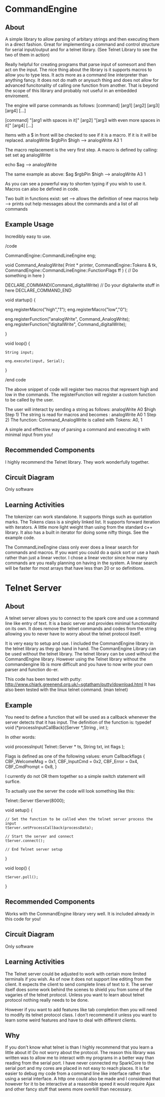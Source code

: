 CommandEngine
=============

About
-----

A simple library to allow parsing of arbitary strings and then executing them in a direct fashion. 
Great for implementing a command and control structure for serial input/output and for a 
telnet library. (See Telnet Library to see the two of them in action)

Really helpful for creating programs that parse input of somesort and then act on the input. The 
nice thing about the library is it supports macros to allow you to type less. It acts more as a 
command line interpreter than anything fancy. It does not do math or anysuch thing and does not
allow for advanced funcitonality of calling one function from another. That is beyond the scope
of this library and probably not useful in an embedded enviroment.

The engine will parse commands as follows:
[command] [arg1] [arg2] [arg3] [arg4] [...]

[command] "[arg1 with spaces in it]" [arg2] "[arg3 with even more spaces in it]" [arg4] [...]

Items with a $ in front will be checked to see if it is a macro. If it is it will be replaced.
analogWrite $rgbPin $high --> analogWrite A3 1

The macro replacement is the very first step. A macro is defined by calling: set
set ag analogWrite

echo $ag --> analogWrite

The same example as above:
$ag $rgbPin $high --> analogWrite A3 1

As you can see a powerful way to shorten typing if you wish to use it. Macros can also be defined in code.

Two built in functions exist:
set --> allows the definition of new macros
help --> prints out help messages about the commands and a list of all commands

Example Usage
-------------

Incredibly easy to use.

/code

CommandEngine::CommandLineEngine eng;

void Command_AnalogWrite( Print * printer, CommandEngine::Tokens & tk, CommandEngine::CommandLineEngine::FunctionFlags ff )
{
	// Do something in here
}

DECLARE_COMMAND(Command_digitalWrite)
	// Do your digitalwrite stuff in here
DECLARE_COMMAND_END


void startup() {


eng.registerMacro("high","1");
eng.registerMacro("low","0");

eng.registerFunction("analogWrite", Command_AnalogWrite);
eng.registerFunction("digitalWrite", Command_digitalWrite);

}

void loop() {

	String input;
	
	eng.execute(input, Serial);
}



/end code

The above snippet of code will register two macros that represent high and low in the commands. The registerFunction will 
register a custom function to be called by the user. 

The user will interact by sending a string as follows: analogWrite A0 $high
Step 1) The string is read for macros and becomes : analogWrite A0 1
Step 2) The function: Command_AnalogWrite is called with Tokens: A0, 1

A simple and effective way of parsing a command and executing it with minimal input from you!


Recommended Components
----------------------
I highly recommend the Telnet library. They work wonderfully together.

Circuit Diagram
---------------
Only software

Learning Activities
-------------------
The tokenizer can work standalone. It supports things such as quotation marks. 
The Tokens class is a singlely linked list. It supports forward iteration with iterators. A little more light weight than
using <list> from the standard c++ library. It also has a built in iterator for doing some nifty things. See the example code.


The CommandLineEngine class only ever does a linear search for commands and macros. If you want you could do a quick sort or use a 
hash rather than just a linear vector. I chose a linear vector since how many commands are you really planning on having in the system.
A linear search will be faster for most arrays that have less than 20 or so definitions.


Telnet Server
=============


About
-----

A telnet server allows you to connect to the spark core and use a command line like entry of text. It is a basic server and
provides minimal functionality on its own. It does remove the telnet commands and codes from the string allowing you to 
never have to worry about the telnet protocol itself. 

It is very easy to setup and use. I included the CommandEngine library in the telnet library as they go hand in hand. The 
CommanEngine Library can be used without the telnet library. The telnet library can be used without the CommandEngine library.
However using the Telnet library without the commandengine lib is more difficult and you have to now write your own parser and
function do-er. 

This code has been tested with putty: http://www.chiark.greenend.org.uk/~sgtatham/putty/download.html
It has also been tested with the linux telnet command. (man telnet)


Example
-------

You need to define a function that will be used as a callback whenever the server detects that it has input. The definition 
of the function is:
typedef void (*processInputCallBack)(Server *,String , int );

In other words:

void processInput( Telnet::Server * ts, String txt, int flags );

Flags is defined as one of the following values:
enum Callbackflags {
	CBF_WelcomeMsg 	= 	0x1,
	CBF_InputCmd	=	0x2,
	CBF_Error	= 	0x4,
	CBF_CmdPrompt	= 	0x8,
}

I currently do not OR them together so a simple switch statement will surfice.

To actually use the server the code will look something like this:

Telnet::Server tServer(8000);	

void setup() {

	// Set the function to be called when the telnet server process the input
	tServer.setProcessCallback(processData);

	// Start the server and connect
	tServer.connect();
    
	// End Telnet server setup
}

void loop() {

	tServer.poll();
}

Recommended Components
----------------------
Works with the CommandEngine library very well. It is included already in this code for you!

Circuit Diagram
---------------
Only software

Learning Activities
-------------------
The Telnet server could be adjusted to work with certain more limited terminals if you wish. As of now it does not support line
editing from the client. It expects the client to send complete lines of text to it. The server itself does some work behind
the scenes to shield you from some of the vagaries of the telnet protocol. Unless you want to learn about telnet protocol 
nothing really needs to be done.

However if you want to add features like tab completion then you will need to modify its telnet protocol class. I don't recommend
it unless you want to learn some weird features and have to deal with different clients. 

Why
---
If you don't know what telnet is than I highly recommend that you learn a little about it! Do not worry about the protocol. The
reason this library was written was to allow me to interact with my programs in a better way than reading from the serial port.
I have never connected my SparkCore to the serial port and my cores are placed in not easy to reach places. It is far easier to 
debug my code from a command line like interface rather than using a serial interface. A http one could also be made and I 
considered that however for it to be interactive at a reasonible speed it would require Ajax and other fancy stuff that seems
more overkill than necessary. 


